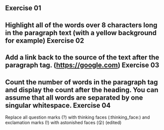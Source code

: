 Exercise 01
 -----------
Highlight all of the words over 8 characters long in the paragraph text (with a yellow background for example)
Exercise 02
 -----------
 Add a link back to the source of the text after the paragraph tag.
(https://google.com)
Exercise 03
 -----------
 Count the number of words in the paragraph tag and display the count after the heading. You can assume that all words are separated by one singular whitespace.
Exercise 04
 -----------
 Replace all question marks (?) with thinking faces (:thinking_face:) and exclamation marks (!) with astonished faces (:astonished:) (edited) 